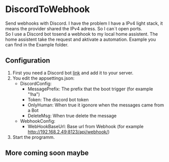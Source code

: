 # DiscordToWebhook
Send webhooks with Discord. I have the problem I have a IPv4 light stack, it means the provider shared the IPv4 adress. So I can´t open ports. \
So I use a Discord bot tosend a webhook to my local home assistent.
The home assistent take the request and aktivate a automation. Example you can find in the Example folder.


## Configuration
1. First you need a Discord bot [link](https://docs.stillu.cc/guides/getting_started/first-bot.html) and add it to your server.
2. You edit the appsettings.json:
    - DiscordConfig:
         - MessagePrefix: The prefix that the boot trigger (for example "!ha")
         - Token: The discord bot token
         - OnlyHuman: When true it igonore when the messages came from a Bot
         - DeleteMsg: When true delete the message
    - WebhookConfig:
         - WebHookBaseUrl: Base url from Webhook (for example http://192.168.2.49:8123/api/webhook/)
3. Start the programm.

## More coming  soon maybe